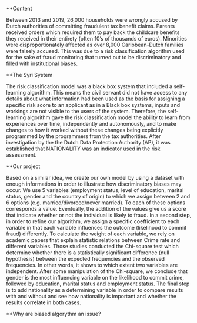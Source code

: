 **Content

Between 2013 and 2019, 26,000 households were wrongly accused by Dutch authorities of committing fraudulent tax benefit claims. Parents received orders which required them to pay back the childcare benefits they received in their entirety (often 10’s of thousands of euros). Minorities were disproportionately affected as over 8,000 Caribbean-Dutch families were falsely accused. This was due to a risk classification algorithm used for the sake of fraud monitoring that turned out to be discriminatory and filled with institutional biases.

**The Syri System

The risk classification model was a black box system that included a self-learning algorithm. This means the civil servant did not have access to any details about what information had been used as the basis for assigning a specific risk score to an applicant as in a Black box systems, inputs and workings are not visible to the users of the system. Therefore, the self-learning algorithm gave the risk classification model the ability to learn from experiences over time, independently and autonomously, and to make changes to how it worked without these changes being explicitly programmed by the programmers from the tax authorities.  After investigation by the the Dutch Data Protection Authority (AP), it was established that NATIONALITY was an indicator used in the risk assessment.

**Our project

Based on a similar idea, we create our own model by using a dataset with enough informations in order to illustrate how discriminatory biases may occur. We use 5 variables (employment status, level of education, marital status, gender and the country of origin) to which we assign between 2 and 6 options (e.g. married/divorced/never married). To each of these options corresponds a value. Eventually, the addition of the values give us a score that indicate whether or not the individual is likely to fraud. In a second step, in order to refine our algorithm, we assign a specific coefficient to each variable in that each variable influences the outcome (likelihood to commit fraud) differently. To calculate the weight of each variable, we rely on academic papers that explain statistic relations between Crime rate and different variables. Those studies conducted the Chi-square test which determine whether there is a statistically significant difference (null hypothesis) between the expected frequencies and the observed frequencies. In other words, it shows to which extent two variables are independent. After some manipulation of the Chi-square, we conclude that gender is the most influencing variable on the likelihood to commit crime, followed by education, marital status and employment status. The final step is to add nationality as a determining variable in order to compare results with and without and see how nationality is important and whether the results correlate in both cases.

**Why are biased algorythm an issue?



